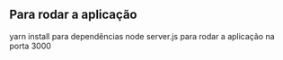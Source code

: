 ## Para rodar a aplicação
yarn install para dependências 
node server.js para rodar a aplicação na porta 3000
